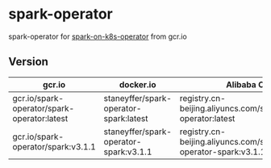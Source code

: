 # spark-operator

spark-operator for [spark-on-k8s-operator](https://github.com/GoogleCloudPlatform/spark-on-k8s-operator) from gcr.io

## Version

|  gcr.io   | docker.io  | Alibaba Cloud |
|  ----  | ----  | ---- |
| gcr.io/spark-operator/spark-operator:latest  | staneyffer/spark-operator-spark:latest | registry.cn-beijing.aliyuncs.com/staneyffer/spark-operator:latest|
| gcr.io/spark-operator/spark:v3.1.1  | staneyffer/spark-operator-spark:v3.1.1 |registry.cn-beijing.aliyuncs.com/staneyffer/spark-operator-spark:v3.1.1 |
